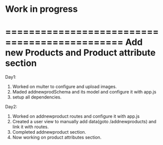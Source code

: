 # Work in progress
==============================================
Add new Products and Product attribute section
==============================================
Day1:
1) Worked on multer to configure and upload images.
2) Maded addnewprodSchema and its model and configure it with app.js
3) setup all dependencies.

Day2:
1) Worked on addnewproduct routes and configure it with app.js
2) Created a user view to manually add data(goto /addnewproducts) and link it with routes.
3) Completed addnewproduct section.
4) Now working on product attributes section.
